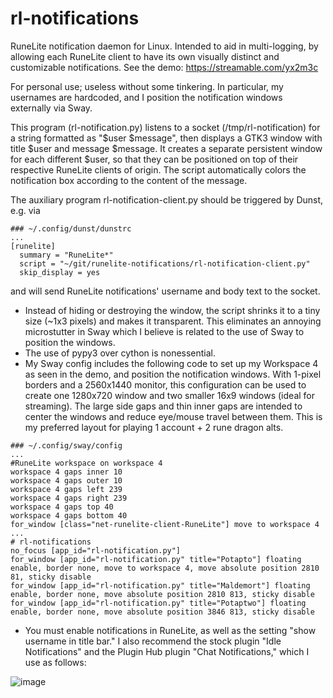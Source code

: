 # rl-notifications
RuneLite notification daemon for Linux. Intended to aid in multi-logging, by allowing each RuneLite client to have its own visually distinct and customizable notifications. See the demo: https://streamable.com/yx2m3c

For personal use; useless without some tinkering. In particular, my usernames are hardcoded, and I position the notification windows externally via Sway.

This program (rl-notification.py) listens to a socket (/tmp/rl-notification) for a string formatted as "$user $message", then displays a GTK3 window with title $user and message $message. It creates a separate persistent window for each different $user, so that they can be positioned on top of their respective RuneLite clients of origin. The script automatically colors the notification box according to the content of the message. 

The auxiliary program rl-notification-client.py should be triggered by Dunst, e.g. via
```
### ~/.config/dunst/dunstrc
...
[runelite]
  summary = "RuneLite*"
  script = "~/git/runelite-notifications/rl-notification-client.py"
  skip_display = yes
```
and will send RuneLite notifications' username and body text to the socket. 


* Instead of hiding or destroying the window, the script shrinks it to a tiny size (~1x3 pixels) and makes it transparent. This eliminates an annoying microstutter in Sway which I believe is related to the use of Sway to position the windows.
* The use of pypy3 over cython is nonessential.
* My Sway config includes the following code to set up my Workspace 4 as seen in the demo, and position the notification windows. With 1-pixel borders and a 2560x1440 monitor, this configuration can be used to create one 1280x720 window and two smaller 16x9 windows (ideal for streaming). The large side gaps and thin inner gaps are intended to center the windows and reduce eye/mouse travel between them. This is my preferred layout for playing 1 account + 2 rune dragon alts.
```
### ~/.config/sway/config
...
#RuneLite workspace on workspace 4
workspace 4 gaps inner 10
workspace 4 gaps outer 10
workspace 4 gaps left 239
workspace 4 gaps right 239
workspace 4 gaps top 40
workspace 4 gaps bottom 40
for_window [class="net-runelite-client-RuneLite"] move to workspace 4
...
# rl-notifications
no_focus [app_id="rl-notification.py"]
for_window [app_id="rl-notification.py" title="Potapto"] floating enable, border none, move to workspace 4, move absolute position 2810 81, sticky disable
for_window [app_id="rl-notification.py" title="Maldemort"] floating enable, border none, move absolute position 2810 813, sticky disable
for_window [app_id="rl-notification.py" title="Potaptwo"] floating enable, border none, move absolute position 3846 813, sticky disable
```

* You must enable notifications in RuneLite, as well as the setting "show username in title bar." I also recommend the stock plugin "Idle Notifications" and the Plugin Hub plugin "Chat Notifications," which I use as follows:

![image](https://user-images.githubusercontent.com/87504405/149544548-35e32e22-cd5f-498a-b1ae-0b67ee9d9257.png)

